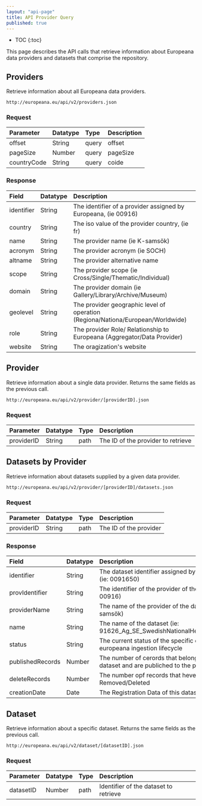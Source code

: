 ```yaml
---
layout: "api-page"
title: API Provider Query
published: true
---
```


* TOC
{:toc}

This page describes the API calls that retrieve information about Europeana data providers and datasets that comprise the repository.

## Providers

Retrieve information about all Europeana data providers.

    http://europeana.eu/api/v2/providers.json
    
### Request  

| Parameter | Datatype | Type | Description |
|:-------------|:-------------|:-----|:-----|
| offset | String |  query | offset |
| pageSize | Number | query  | pageSize|
| countryCode | String | query | coide |

### Response

| Field | Datatype | Description |
|:-------------|:-------------|:-----|
| identifier  | String | The identifier of a provider assigned by Europeana, (ie 00916) |
| country     | String | The iso value of the provider country, (ie fr) |
| name        | String | The provider name (ie K-samsök) |
| acronym     | String | The provider acronym (ie SOCH) |
| altname     | String | The provider alternative name |
| scope       | String | The provider scope (ie Cross/Single/Thematic/Individual) |
| domain      | String | The provider domain (ie Gallery/Library/Archive/Museum) |
| geolevel    | String | The provider geographic level of operation (Regiona/Nationa/European/Worldwide) |
| role        | String | The provider Role/ Relationship to Europeana (Aggregator/Data Provider)  |
| website     | String | The oragization's website |


## Provider

Retrieve information about a single data provider. Returns the same fields as the previous call.

	http://europeana.eu/api/v2/provider/[providerID].json
    
### Request  

| Parameter | Datatype | Type | Description |
|:-------------|:-------------|:-----|:-----|
| providerID | String |  path | The ID of the provider to retrieve |

    
## Datasets by Provider

Retrieve information about datasets supplied by a given data provider.

	http://europeana.eu/api/v2/provider/[providerID]/datasets.json

### Request  

| Parameter | Datatype | Type | Description |
|:-------------|:-------------|:-----|:-----|
| providerID | String |  path | The ID of the provider |

### Response

| Field | Datatype | Description |
|:-------------|:-------------|:-----|
| identifier  | String | The dataset identifier assigned by Europeana (ie: 0091650) |
| provIdentifier     | String | The identifier of the provider of the dataset, (ie: 00916)  |
| providerName     | String | The name of the provider of the dataset (ie: K-samsök) |
| name     | String | The name of the dataset (ie: 91626_Ag_SE_SwedishNationalHeritage_tm_obj) |
| status     | String | The current status of the specific dataset in the europeana ingestion lifecycle |
| publishedRecords     | Number | The number of cerords that belong to this dataset and are publiched to the portal |
| deleteRecords     | Number | The number opf records that heve been Removed/Deleted |
| creationDate     | Date | The Registration Data of this dataset |


## Dataset

Retrieve information about a specific dataset. Returns the same fields as the previous call.

	http://europeana.eu/api/v2/dataset/[datasetID].json

### Request  

| Parameter | Datatype | Type | Description |
|:-------------|:-------------|:-----|:-----|
| datasetID | Number |  path | Identifier of the dataset to retrieve|
